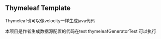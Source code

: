## Thymeleaf Template

Thymeleaf也可以像velocity一样生成java代码


本项目是作者生成数据源配置的代码在test thymeleafGeneratorTest 可以执行

